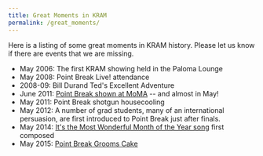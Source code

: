```yaml
---
title: Great Moments in KRAM
permalink: /great_moments/
---
```


Here is a listing of some great moments in KRAM history. Please let us know if there are events that we are missing.

- May 2006: The first KRAM showing held in the Paloma Lounge
- May 2008: Point Break Live! attendance
- 2008-09: Bill Durand Ted's Excellent Adventure
-  June 2011: [Point Break shown at MoMA](https://www.moma.org/documents/moma_press-release_387231.pdf) -- and almost in May!
- May 2011: Point Break shotgun housecooling
- May 2012: A number of grad students, many of an international persuasion, are first introduced to Point Break just after finals.
- May 2014: [It's the Most Wonderful Month of the Year song](/great_moments/most_wonderful_month_song/) first composed
- May 2015: [Point Break Grooms Cake](/files/pb_grooms_cake.jpeg)
